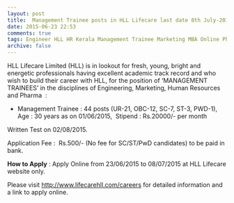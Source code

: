 ```yaml
---
layout: post
title:  Management Trainee posts in HLL Lifecare last date 8th July-2015
date: 2015-06-23 22:53
comments: true
tags: Engineer HLL HR Kerala Management Trainee Marketing MBA Online Pharmacy Public-Sector
archive: false
---
```

HLL Lifecare Limited (HLL) is in lookout for fresh, young, bright and energetic professionals having excellent academic track record and who wish to build their career with HLL, for the position of ‘MANAGEMENT TRAINEES’ in the disciplines of Engineering, Marketing, Human Resources and Pharma  : 




- Management Trainee : 44 posts (UR-21, OBC-12, SC-7, ST-3, PWD-1), Age : 30 years as on 01/06/2015,  Stipend : Rs.20000/- per month



Written Test on 02/08/2015.  

Application Fee :  Rs.500/- (No fee for SC/ST/PwD candidates) to be paid in bank.
 
**How to Apply** : Apply Online from 23/06/2015 to 08/07/2015 at HLL Lifecare website only.

Please visit <http://www.lifecarehll.com/careers> for detailed information and a link to apply online.








